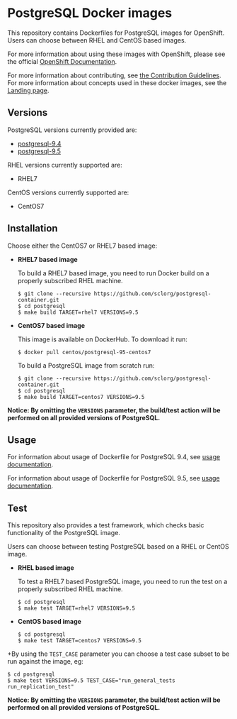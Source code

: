 PostgreSQL Docker images
========================

This repository contains Dockerfiles for PostgreSQL images for OpenShift.
Users can choose between RHEL and CentOS based images.

For more information about using these images with OpenShift, please see the
official [OpenShift Documentation](https://docs.openshift.org/latest/using_images/db_images/postgresql.html).

For more information about contributing, see
[the Contribution Guidelines](https://github.com/sclorg/welcome/blob/master/contribution.md).
For more information about concepts used in these docker images, see the
[Landing page](https://github.com/sclorg/welcome).


Versions
---------------
PostgreSQL versions currently provided are:
* [postgresql-9.4](9.4)
* [postgresql-9.5](9.5)

RHEL versions currently supported are:
* RHEL7

CentOS versions currently supported are:
* CentOS7


Installation
----------------------
Choose either the CentOS7 or RHEL7 based image:

*  **RHEL7 based image**

    To build a RHEL7 based image, you need to run Docker build on a properly
    subscribed RHEL machine.

    ```
    $ git clone --recursive https://github.com/sclorg/postgresql-container.git
    $ cd postgresql
    $ make build TARGET=rhel7 VERSIONS=9.5
    ```

*  **CentOS7 based image**

    This image is available on DockerHub. To download it run:

    ```
    $ docker pull centos/postgresql-95-centos7
    ```

    To build a PostgreSQL image from scratch run:

    ```
    $ git clone --recursive https://github.com/sclorg/postgresql-container.git
    $ cd postgresql
    $ make build TARGET=centos7 VERSIONS=9.5
    ```

**Notice: By omitting the `VERSIONS` parameter, the build/test action will be performed
on all provided versions of PostgreSQL.**


Usage
---------------------------------

For information about usage of Dockerfile for PostgreSQL 9.4,
see [usage documentation](9.4/README.md).

For information about usage of Dockerfile for PostgreSQL 9.5,
see [usage documentation](9.5/README.md).

Test
---------------------------------

This repository also provides a test framework, which checks basic functionality
of the PostgreSQL image.

Users can choose between testing PostgreSQL based on a RHEL or CentOS image.

*  **RHEL based image**

    To test a RHEL7 based PostgreSQL image, you need to run the test on a properly
    subscribed RHEL machine.

    ```
    $ cd postgresql
    $ make test TARGET=rhel7 VERSIONS=9.5
    ```

*  **CentOS based image**

    ```
    $ cd postgresql
    $ make test TARGET=centos7 VERSIONS=9.5
    ```
+By using the `TEST_CASE` parameter you can choose a test case subset to be run against the image, eg:

    $ cd postgresql
    $ make test VERSIONS=9.5 TEST_CASE="run_general_tests run_replication_test"


**Notice: By omitting the `VERSIONS` parameter, the build/test action will be performed
on all provided versions of PostgreSQL.**
